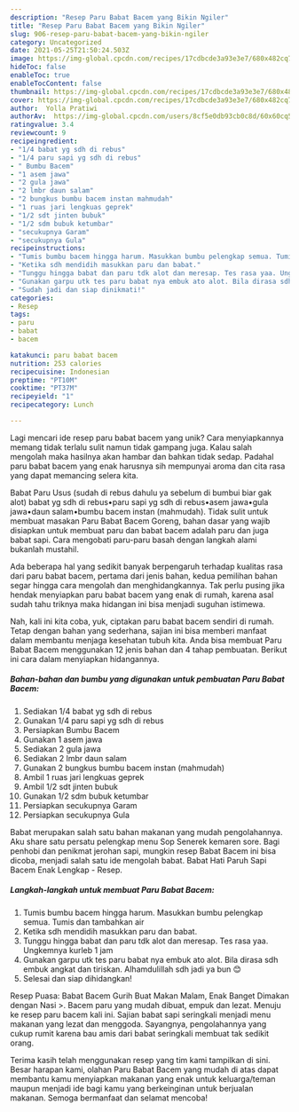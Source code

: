 ```yaml
---
description: "Resep Paru Babat Bacem yang Bikin Ngiler"
title: "Resep Paru Babat Bacem yang Bikin Ngiler"
slug: 906-resep-paru-babat-bacem-yang-bikin-ngiler
category: Uncategorized
date: 2021-05-25T21:50:24.503Z
image: https://img-global.cpcdn.com/recipes/17cdbcde3a93e3e7/680x482cq70/paru-babat-bacem-foto-resep-utama.jpg
hideToc: false
enableToc: true
enableTocContent: false
thumbnail: https://img-global.cpcdn.com/recipes/17cdbcde3a93e3e7/680x482cq70/paru-babat-bacem-foto-resep-utama.jpg
cover: https://img-global.cpcdn.com/recipes/17cdbcde3a93e3e7/680x482cq70/paru-babat-bacem-foto-resep-utama.jpg
author:  Yolla Pratiwi
authorAv:  https://img-global.cpcdn.com/users/8cf5e0db93cb0c8d/60x60cq50/avatar.jpg
ratingvalue: 3.4
reviewcount: 9
recipeingredient:
- "1/4 babat yg sdh di rebus"
- "1/4 paru sapi yg sdh di rebus"
- " Bumbu Bacem"
- "1 asem jawa"
- "2 gula jawa"
- "2 lmbr daun salam"
- "2 bungkus bumbu bacem instan mahmudah"
- "1 ruas jari lengkuas geprek"
- "1/2 sdt jinten bubuk"
- "1/2 sdm bubuk ketumbar"
- "secukupnya Garam"
- "secukupnya Gula"
recipeinstructions:
- "Tumis bumbu bacem hingga harum. Masukkan bumbu pelengkap semua. Tumis dan tambahkan air"
- "Ketika sdh mendidih masukkan paru dan babat."
- "Tunggu hingga babat dan paru tdk alot dan meresap. Tes rasa yaa. Ungkemnya kurleb 1 jam"
- "Gunakan garpu utk tes paru babat nya embuk ato alot. Bila dirasa sdh embuk angkat dan tiriskan. Alhamdulillah sdh jadi ya bun 😊"
- "Sudah jadi dan siap dinikmati!"
categories:
- Resep
tags:
- paru
- babat
- bacem

katakunci: paru babat bacem 
nutrition: 253 calories
recipecuisine: Indonesian
preptime: "PT10M"
cooktime: "PT37M"
recipeyield: "1"
recipecategory: Lunch

---
```



Lagi mencari ide resep paru babat bacem yang unik? Cara menyiapkannya memang tidak terlalu sulit namun tidak gampang juga. Kalau salah mengolah maka hasilnya akan hambar dan bahkan tidak sedap. Padahal paru babat bacem yang enak harusnya sih mempunyai aroma dan cita rasa yang dapat memancing selera kita.


Babat Paru Usus (sudah di rebus dahulu ya sebelum di bumbui biar gak alot) babat yg sdh di rebus•paru sapi yg sdh di rebus•asem jawa•gula jawa•daun salam•bumbu bacem instan (mahmudah). Tidak sulit untuk membuat masakan Paru Babat Bacem Goreng, bahan dasar yang wajib disiapkan untuk membuat paru dan babat bacem adalah paru dan juga babat sapi. Cara mengobati paru-paru basah dengan langkah alami bukanlah mustahil.

Ada beberapa hal yang sedikit banyak berpengaruh terhadap kualitas rasa dari paru babat bacem, pertama dari jenis bahan, kedua pemilihan bahan segar hingga cara mengolah dan menghidangkannya. Tak perlu pusing jika hendak menyiapkan paru babat bacem yang enak di rumah, karena asal sudah tahu triknya maka hidangan ini bisa menjadi suguhan istimewa.


Nah, kali ini kita coba, yuk, ciptakan paru babat bacem sendiri di rumah. Tetap dengan bahan yang sederhana, sajian ini bisa memberi manfaat dalam membantu menjaga kesehatan tubuh kita. Anda bisa membuat Paru Babat Bacem menggunakan 12 jenis bahan dan 4 tahap pembuatan. Berikut ini cara dalam menyiapkan hidangannya.

<!--inarticleads1-->

##### Bahan-bahan dan bumbu yang digunakan untuk pembuatan Paru Babat Bacem:

1. Sediakan 1/4 babat yg sdh di rebus
1. Gunakan 1/4 paru sapi yg sdh di rebus
1. Persiapkan  Bumbu Bacem
1. Gunakan 1 asem jawa
1. Sediakan 2 gula jawa
1. Sediakan 2 lmbr daun salam
1. Gunakan 2 bungkus bumbu bacem instan (mahmudah)
1. Ambil 1 ruas jari lengkuas geprek
1. Ambil 1/2 sdt jinten bubuk
1. Gunakan 1/2 sdm bubuk ketumbar
1. Persiapkan secukupnya Garam
1. Persiapkan secukupnya Gula


Babat merupakan salah satu bahan makanan yang mudah pengolahannya. Aku share satu persatu pelengkap menu Sop Senerek kemaren sore. Bagi penhobi dan penikmat jerohan sapi, mungkin resep Babat Bacem ini bisa dicoba, menjadi salah satu ide mengolah babat. Babat Hati Paruh Sapi Bacem Enak Lengkap - Resep. 

<!--inarticleads2-->

##### Langkah-langkah untuk membuat Paru Babat Bacem:

1. Tumis bumbu bacem hingga harum. Masukkan bumbu pelengkap semua. Tumis dan tambahkan air
1. Ketika sdh mendidih masukkan paru dan babat.
1. Tunggu hingga babat dan paru tdk alot dan meresap. Tes rasa yaa. Ungkemnya kurleb 1 jam
1. Gunakan garpu utk tes paru babat nya embuk ato alot. Bila dirasa sdh embuk angkat dan tiriskan. Alhamdulillah sdh jadi ya bun 😊
1. Selesai dan siap dihidangkan!

Resep Puasa: Babat Bacem Gurih Buat Makan Malam, Enak Banget Dimakan dengan Nasi &gt;. Bacem paru yang mudah dibuat, empuk dan lezat. Menuju ke resep paru bacem kali ini. Sajian babat sapi seringkali menjadi menu makanan yang lezat dan menggoda. Sayangnya, pengolahannya yang cukup rumit karena bau amis dari babat seringkali membuat tak sedikit orang. 

Terima kasih telah menggunakan resep yang tim kami tampilkan di sini. Besar harapan kami, olahan Paru Babat Bacem yang mudah di atas dapat membantu kamu menyiapkan makanan yang enak untuk keluarga/teman maupun menjadi ide bagi kamu yang berkeinginan untuk berjualan makanan. Semoga bermanfaat dan selamat mencoba!

